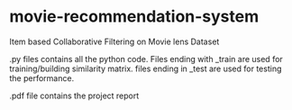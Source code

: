 # movie-recommendation-system
Item based Collaborative Filtering on Movie lens Dataset

.py files contains all the python code.
Files ending with _train are used for training/building similarity matrix.
files ending in _test are used for testing the performance.

.pdf file contains the project report



